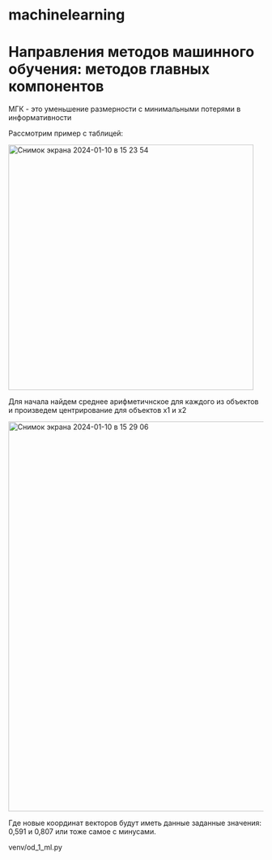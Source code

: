 # machinelearning

# Направления методов машинного обучения: методов главных компонентов 
МГК - это уменьшение размерности с минимальными потерями в информативности 

Рассмотрим пример с таблицей:

<img width="484" alt="Снимок экрана 2024-01-10 в 15 23 54" src="https://github.com/arlinrus/machinelearning/assets/111064731/a45e8110-171c-4395-bd90-28ece3ca447d">

Для начала найдем среднее арифметичнское для каждого из объектов и произведем центрирование для объектов x1 и x2

<img width="769" alt="Снимок экрана 2024-01-10 в 15 29 06" src="https://github.com/arlinrus/machinelearning/assets/111064731/0abc8dbe-f3d2-4a51-8545-57f527df92f9">

Где новые координат векторов будут иметь данные заданные значения: 0,591 и 0,807 или тоже самое с минусами.


venv/od_1_ml.py


